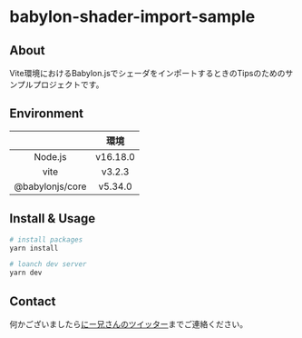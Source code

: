 # babylon-shader-import-sample

## About

Vite環境におけるBabylon.jsでシェーダをインポートするときのTipsのためのサンプルプロジェクトです。

## Environment

||環境|
|:--:|:--:|
|Node.js| v16.18.0|
|vite|v3.2.3|
|@babylonjs/core|v5.34.0|

## Install & Usage

```bash
# install packages
yarn install

# loanch dev server
yarn dev
```

## Contact

何かございましたら[にー兄さんのツイッター](https://twitter.com/ninisan_drumath)までご連絡ください。
